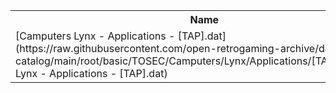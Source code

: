 <table>
<tr><th>Name</th><th>Size</th></tr>
<tr><td>
[Camputers Lynx - Applications - [TAP].dat](https://raw.githubusercontent.com/open-retrogaming-archive/dat-catalog/main/root/basic/TOSEC/Camputers/Lynx/Applications/[TAP]/Camputers Lynx - Applications - [TAP].dat)
</td><td>8141</td></tr>
</table>
